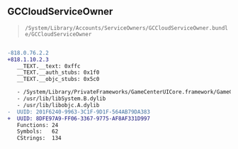 ## GCCloudServiceOwner

> `/System/Library/Accounts/ServiceOwners/GCCloudServiceOwner.bundle/GCCloudServiceOwner`

```diff

-818.0.76.2.2
+818.1.10.2.3
   __TEXT.__text: 0xffc
   __TEXT.__auth_stubs: 0x1f0
   __TEXT.__objc_stubs: 0x5c0

   - /System/Library/PrivateFrameworks/GameCenterUICore.framework/GameCenterUICore
   - /usr/lib/libSystem.B.dylib
   - /usr/lib/libobjc.A.dylib
-  UUID: 201F6240-9963-3C1F-9D1F-564AB79DA383
+  UUID: 8DFE97A9-FF06-3367-9775-AF8AF331D997
   Functions: 24
   Symbols:   62
   CStrings:  134

```
